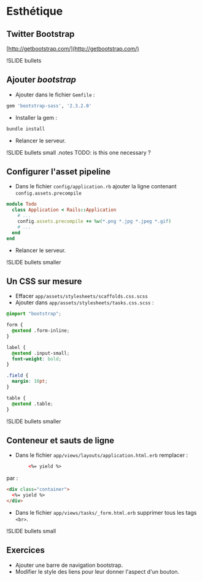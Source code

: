# Esthétique

## Twitter Bootstrap

[http://getbootstrap.com/](http://getbootstrap.com/)

!SLIDE bullets
## Ajouter _bootstrap_
- Ajouter dans le fichier `Gemfile` :

```ruby
gem 'bootstrap-sass', '2.3.2.0'
```

- Installer la gem :

```ruby
bundle install
```

- Relancer le serveur.

!SLIDE bullets small
.notes TODO: is this one necessary ?
## Configurer l'asset pipeline

- Dans le fichier `config/application.rb` ajouter la ligne 
contenant `config.assets.precompile`

```ruby
module Todo
  class Application < Rails::Application
    # ...
    config.assets.precompile += %w(*.png *.jpg *.jpeg *.gif)
    # ...
  end
end
```

- Relancer le serveur.

!SLIDE bullets smaller
## Un CSS sur mesure

- Effacer `app/assets/stylesheets/scaffolds.css.scss`
- Ajouter dans `app/assets/stylesheets/tasks.css.scss` :

```css
@import "bootstrap";

form {
  @extend .form-inline;
}

label {
  @extend .input-small;
  font-weight: bold;
}

.field {
  margin: 10pt;
}

table {
  @extend .table;
}
```

!SLIDE bullets smaller
## Conteneur et sauts de ligne

- Dans le fichier `app/views/layouts/application.html.erb` remplacer :

```html
        <%= yield %>
```

  par :

```html
<div class="container">
  <%= yield %>
</div>
```

- Dans le fichier `app/views/tasks/_form.html.erb` supprimer tous les tags
`<br>`.

!SLIDE bullets small
## Exercices

- Ajouter une barre de navigation bootstrap.
- Modifier le style des liens pour leur donner l'aspect d'un bouton.

